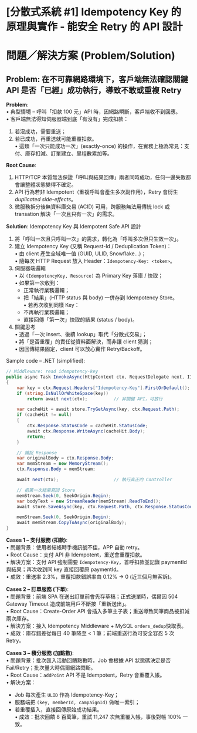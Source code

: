 # [分散式系統 #1] Idempotency Key 的原理與實作 - 能安全 Retry 的 API 設計  

# 問題／解決方案 (Problem/Solution)

## Problem: 在不可靠網路環境下，客戶端無法確認關鍵 API 是否「已經」成功執行，導致不敢或重複 Retry

**Problem**:  
• 典型情境 – 呼叫「扣款 100 元」API 時，因網路瞬斷，客戶端收不到回應。  
• 客戶端無法得知伺服器端到底「有沒有」完成扣款：  
  1. 若沒成功，需要重送；  
  2. 若已成功，再重送就可能重覆扣款。  
• 這類「一次只能成功一次」(exactly-once) 的操作，在實務上極為常見：支付、庫存扣減、訂單建立、里程數累加等。

**Root Cause**:  
1. HTTP/TCP 本質無法保證「呼叫與結果回傳」兩者同時成功，任何一邊失敗都會讓整體狀態變得不確定。  
2. API 行為若非 Idempotent（重複呼叫會產生多次副作用），Retry 會衍生 *duplicated side-effects*。  
3. 微服務拆分後無資料庫交易 (ACID) 可用，跨服務無法用傳統 lock 或 transation 解決「一次且只有一次」的需求。

**Solution**: Idempotency Key 與 Idempotent Safe API 設計  
1. 將「呼叫一次且只呼叫一次」的需求，轉化為「呼叫多次但只生效一次」。  
2. 建立 Idempotency Key (又稱 Request-Id / Deduplication Token)：  
   • 由 client 產生全域唯一值 (GUID, ULID, Snowflake…)；  
   • 隨每次 HTTP Request 放入 Header：`Idempotency-Key: <token>`。  
3. 伺服器端邏輯  
   • 以 `(IdempotencyKey, Resource)` 為 Primary Key 落庫 / 快取；  
   • 如果第一次收到：  
     - 正常執行業務邏輯；  
     - 把「結果」(HTTP status 與 body) 一併存到 Idempotency Store。  
   • 若再次收到同樣 Key：  
     - 不再執行業務邏輯；  
     - 直接回傳「第一次」快取的結果 (status / body)。  
4. 關鍵思考  
   • 透過「一次 insert、後續 lookup」取代「分散式交易」；  
   • 將「是否重覆」的責任從資料面解決，而非讓 client 猜測；  
   • 因回傳結果固定，client 可以放心實作 Retry/Backoff。  

Sample code – .NET (simplified):  
```csharp
// Middleware: read idempotency-key
public async Task InvokeAsync(HttpContext ctx, RequestDelegate next, IIdempotencyStore store)
{
    var key = ctx.Request.Headers["Idempotency-Key"].FirstOrDefault();
    if (string.IsNullOrWhiteSpace(key))
        return await next(ctx);          // 非關鍵 API，可放行

    var cacheHit = await store.TryGetAsync(key, ctx.Request.Path);
    if (cacheHit != null)
    {
        ctx.Response.StatusCode = cacheHit.StatusCode;
        await ctx.Response.WriteAsync(cacheHit.Body);
        return;
    }

    // 捕捉 Response
    var originalBody = ctx.Response.Body;
    var memStream = new MemoryStream();
    ctx.Response.Body = memStream;

    await next(ctx);                     // 執行真正的 Controller

    // 把第一次結果寫回 Store
    memStream.Seek(0, SeekOrigin.Begin);
    var bodyText = new StreamReader(memStream).ReadToEnd();
    await store.SaveAsync(key, ctx.Request.Path, ctx.Response.StatusCode, bodyText);

    memStream.Seek(0, SeekOrigin.Begin);
    await memStream.CopyToAsync(originalBody);
}
```

**Cases 1 – 支付服務 (扣款)**:  
• 問題背景：使用者結帳時手機訊號不佳，APP 自動 retry。  
• Root Cause：支付 API 非 Idempotent，重送會重覆扣款。  
• 解決方案：支付 API 強制需要 `Idempotency-Key`，首呼扣款並記錄 paymentId 與結果；再次收到同 key 直接回覆原 paymentId。  
• 成效：重送率 2.3%，重覆扣款錯誤率由 0.12% → 0 (近三個月無客訴)。  

**Cases 2 – 訂單服務 (下單)**:  
• 問題背景：前端 SPA 在送出訂單前會先存草稿；正式送單時，偶爾因 504 Gateway Timeout 造成前端用戶不斷按「重新送出」。  
• Root Cause：Create-Order API 會插入多筆主子表；重送導致同筆商品被扣減兩次庫存。  
• 解決方案：接入 Idempotency Middleware + MySQL `orders_dedup`快取表。  
• 成效：庫存錯差從每日 40 筆降至 < 1 筆；前端重送行為可安全容忍 5 次 Retry。  

**Cases 3 – 積分服務 (加點數)**:  
• 問題背景：批次匯入活動回饋點數時，Job 會根據 API 狀態碼決定是否 Fail/Retry；批次量大時偶爾網路閃斷。  
• Root Cause：`addPoint` API 不是 Idempotent，Retry 會重覆入帳。  
• 解決方案：  
  - Job 每次產生 `ULID` 作為 Idempotency-Key；  
  - 服務端把 `(key, memberId, campaignId)` 做唯一索引；  
  - 若重覆插入，直接回傳原始成功結果。  
• 成效：批次回饋 8 百萬筆，重試 11,247 次無重覆入帳，事後對帳 100% 一致。